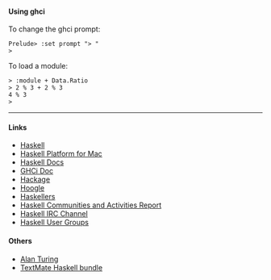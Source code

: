 #### Using ghci ####

To change the ghci prompt:

```
Prelude> :set prompt "> "
>
```

To load a module:

```
> :module + Data.Ratio
> 2 % 3 + 2 % 3
4 % 3
>
```

- - -

#### Links ####

- [Haskell](https://www.haskell.org)
- [Haskell Platform for Mac](https://www.haskell.org/platform/mac.html)
- [Haskell Docs](https://www.haskell.org/documentation)
- [GHCi Doc](https://wiki.haskell.org/GHC/GHCi)
- [Hackage](http://hackage.haskell.org)
- [Hoogle](https://www.haskell.org/hoogle/)
- [Haskellers](http://www.haskellers.com/)
- [Haskell Communities and Activities Report](https://wiki.haskell.org/Haskell_Communities_and_Activities_Report)
- [Haskell IRC Channel](https://wiki.haskell.org/IRC_channel)
- [Haskell User Groups](https://wiki.haskell.org/User_groups)

#### Others ####

- [Alan Turing](http://www.alanturing.net/index.htm)
- [TextMate Haskell bundle](https://github.com/textmate/haskell.tmbundle)